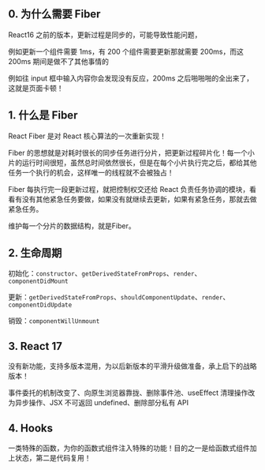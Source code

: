 ## 0. 为什么需要 Fiber
React16 之前的版本，更新过程是同步的，可能导致性能问题，

例如更新一个组件需要 1ms，有 200 个组件需要更新那就需要 200ms，而这 200ms 期间是做不了其他事情的

例如往 input 框中输入内容你会发现没有反应，200ms 之后啪啪啪的全出来了，这就是页面卡顿！

## 1. 什么是 Fiber
React Fiber 是对 React 核心算法的一次重新实现！

Fiber 的思想就是对耗时很长的同步任务进行分片，把更新过程碎片化！每一个小片的运行时间很短，虽然总时间依然很长，但是在每个小片执行完之后，都给其他任务一个执行的机会，这样唯一的线程就不会被独占！

Fiber 每执行完一段更新过程，就把控制权交还给 React 负责任务协调的模块，看看有没有其他紧急任务要做，如果没有就继续去更新，如果有紧急任务，那就去做紧急任务。

维护每一个分片的数据结构，就是Fiber。

## 2. 生命周期
初始化：`constructor`、`getDerivedStateFromProps`、`render`、`componentDidMount`

更新：`getDerivedStateFromProps`、`shouldComponentUpdate`、`render`、`componentDidUpdate`

销毁：`componentWillUnmount`

## 3. React 17
没有新功能，支持多版本混用，为以后新版本的平滑升级做准备，承上启下的战略版本！

事件委托的机制改变了、向原生浏览器靠拢、删除事件池、useEffect 清理操作改为异步操作、JSX 不可返回 undefined、删除部分私有 API

## 4. Hooks
一类特殊的函数，为你的函数式组件注入特殊的功能！目的之一是给函数式组件加上状态，第二是代码复用！

